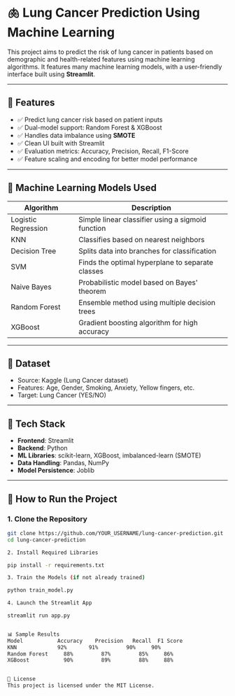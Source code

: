 # 🫁 Lung Cancer Prediction Using Machine Learning

This project aims to predict the risk of lung cancer in patients based on demographic and health-related features using machine learning algorithms. It features many machine learning models, with a user-friendly interface built using **Streamlit**.

---

## 📌 Features

- ✅ Predict lung cancer risk based on patient inputs
- ✅ Dual-model support: Random Forest & XGBoost
- ✅ Handles data imbalance using **SMOTE**
- ✅ Clean UI built with Streamlit
- ✅ Evaluation metrics: Accuracy, Precision, Recall, F1-Score
- ✅ Feature scaling and encoding for better model performance

---

## 🧠 Machine Learning Models Used

| Algorithm           | Description                                                            |
|---------------------|------------------------------------------------------------------------|
| Logistic Regression | Simple linear classifier using a sigmoid function                     |
| KNN                 | Classifies based on nearest neighbors                                  |
| Decision Tree       | Splits data into branches for classification                          |
| SVM                 | Finds the optimal hyperplane to separate classes                      |
| Naive Bayes         | Probabilistic model based on Bayes' theorem                           |
| Random Forest       | Ensemble method using multiple decision trees                         |
| XGBoost             | Gradient boosting algorithm for high accuracy                         |

---

## 🧾 Dataset

- Source: Kaggle (Lung Cancer dataset)
- Features: Age, Gender, Smoking, Anxiety, Yellow fingers, etc.
- Target: Lung Cancer (YES/NO)

---

## 🧰 Tech Stack

- **Frontend**: Streamlit
- **Backend**: Python
- **ML Libraries**: scikit-learn, XGBoost, imbalanced-learn (SMOTE)
- **Data Handling**: Pandas, NumPy
- **Model Persistence**: Joblib

---

## 🚀 How to Run the Project

### 1. Clone the Repository

```bash
git clone https://github.com/YOUR_USERNAME/lung-cancer-prediction.git
cd lung-cancer-prediction

2. Install Required Libraries

pip install -r requirements.txt

3. Train the Models (if not already trained)

python train_model.py

4. Launch the Streamlit App

streamlit run app.py


📊 Sample Results
Model	        Accuracy	Precision	Recall	F1 Score
KNN	            92%	      91%	      90%	  90%
Random Forest	  88%	      87%	      85%	  86%
XGBoost	          90%	      89%	      88%	  88%


📜 License
This project is licensed under the MIT License.
